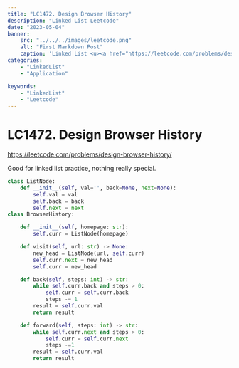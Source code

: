```yaml
---
title: "LC1472. Design Browser History"
description: "Linked List Leetcode"
date: "2023-05-04"
banner:
    src: "../../../images/leetcode.png"
    alt: "First Markdown Post"
    caption: 'Linked List <u><a href="https://leetcode.com/problems/design-browser-history/"> LeetCode</a></u>'
categories:
    - "LinkedList"
    - "Application"

keywords:
    - "LinkedList"
    - "Leetcode"
---
```


# LC1472. Design Browser History

https://leetcode.com/problems/design-browser-history/

Good for linked list practice, nothing really special.

```python
class ListNode:
    def __init__(self, val='', back=None, next=None):
        self.val = val
        self.back = back
        self.next = next
class BrowserHistory:

    def __init__(self, homepage: str):
        self.curr = ListNode(homepage)

    def visit(self, url: str) -> None:
        new_head = ListNode(url, self.curr)
        self.curr.next = new_head
        self.curr = new_head

    def back(self, steps: int) -> str:
        while self.curr.back and steps > 0:
            self.curr = self.curr.back
            steps -= 1
        result = self.curr.val
        return result

    def forward(self, steps: int) -> str:
        while self.curr.next and steps > 0:
            self.curr = self.curr.next
            steps -=1
        result = self.curr.val
        return result
```
